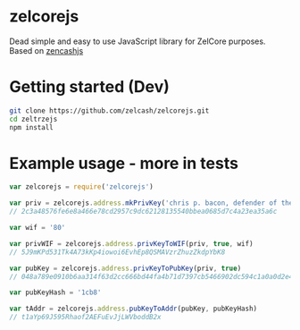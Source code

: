 # zelcorejs
Dead simple and easy to use JavaScript library for ZelCore purposes. Based on [zencashjs](https://github.com/ZencashOfficial/zencashjs)

# Getting started (Dev)
```bash
git clone https://github.com/zelcash/zelcorejs.git
cd zeltrzejs
npm install
```

# Example usage - more in tests
```javascript
var zelcorejs = require('zelcorejs')

var priv = zelcorejs.address.mkPrivKey('chris p. bacon, defender of the guardians')
// 2c3a48576fe6e8a466e78cd2957c9dc62128135540bbea0685d7c4a23ea35a6c

var wif = '80'

var privWIF = zelcorejs.address.privKeyToWIF(priv, true, wif)
// 5J9mKPd531Tk4A73kKp4iowoi6EvhEp8QSMAVzrZhuzZkdpYbK8

var pubKey = zelcorejs.address.privKeyToPubKey(priv, true)
// 048a789e0910b6aa314f63d2cc666bd44fa4b71d7397cb5466902dc594c1a0a0d2e4d234528ff87b83f971ab2b12cd2939ff33c7846716827a5b0e8233049d8aad

var pubKeyHash = '1cb8'

var tAddr = zelcorejs.address.pubKeyToAddr(pubKey, pubKeyHash)
// t1aYp69J595Rhaof2AEFuEvJjLWVboddB2x
```
